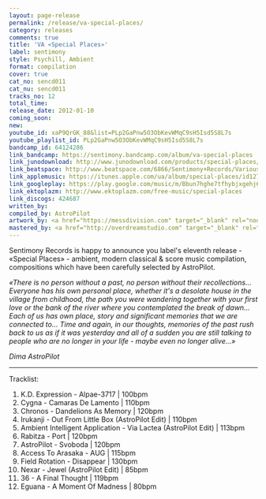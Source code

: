 ```yaml
---
layout: page-release
permalink: /release/va-special-places/
category: releases
comments: true
title: 'VA «Special Places»'
label: sentimony
style: Psychill, Ambient
format: compilation
cover: true
cat_no: sencd011
cat_nu: sencd011
tracks_no: 12
total_time: 
release_date: 2012-01-10
coming_soon: 
new: 
youtube_id: xaP9QrGK_88&list=PLp2GaPnw5O3ObKevWMqC9sH5Isd5S8L7s
youtube_playlist_id: PLp2GaPnw5O3ObKevWMqC9sH5Isd5S8L7s
bandcamp_id: 64124286
link_bandcamp: https://sentimony.bandcamp.com/album/va-special-places
link_junodownload: http://www.junodownload.com/products/special-places/1911228-02
link_beatspace: http://www.beatspace.com/6866/Sentimony+Records/Various/Special+Places/detail.aspx
link_applemusic: https://itunes.apple.com/ua/album/special-places/id1272432893?l=uk
link_googleplay: https://play.google.com/music/m/Bbun7hghe7tfhybjxgehj6pl2we?t=Special_Places
link_ektoplazm: http://www.ektoplazm.com/free-music/special-places
link_discogs: 424687
written_by: 
compiled_by: AstroPilot
artwork_by: <a href="https://messdivision.com" target="_blank" rel="noopener">Ju Ju</a>
mastered_by: <a href="http://overdreamstudio.com" target="_blank" rel="noopener">Makus @ Overdream Studio</a>
---
```


Sentimony Records is happy to announce you label's eleventh release - «Special Places» - ambient, modern classical & score music compilation, compositions which have been carefully selected by AstroPilot.

_«There is no person without a past, no person without their recollections... Everyone has his own personal place, whether it's a desolate house in the village from childhood, the path you were wandering together with your first love or the bank of the river where you contemplated the break of dawn... Each of us has own place, story and significant memories that we are connected to... Time and again, in our thoughts, memories of the past rush back to us as if it was yesterday and all of a sudden you are still talking to people who are no longer in your life - maybe even no longer alive...»_

_Dima AstroPilot_

---
Tracklist:

01. K.D. Expression - Alpae-3717 \| 100bpm
02. Cygna - Camaras De Lamento \| 110bpm
03. Chronos - Dandelions As Memory \| 120bpm
04. Irukanji - Out From Little Box (AstroPilot Edit) \| 110bpm
05. Ambient Intelligent Application - Via Lactea (AstroPilot Edit) \| 113bpm
06. Rabitza - Port \| 120bpm
07. AstroPilot - Svoboda \| 120bpm
08. Access To Arasaka - AUG \| 115bpm
09. Field Rotation - Disappear \| 130bpm
10. Nexar - Jewel (AstroPilot Edit) \| 85bpm
11. 36 - A Final Thought \| 119bpm
12. Eguana - A Moment Of Madness \| 80bpm
